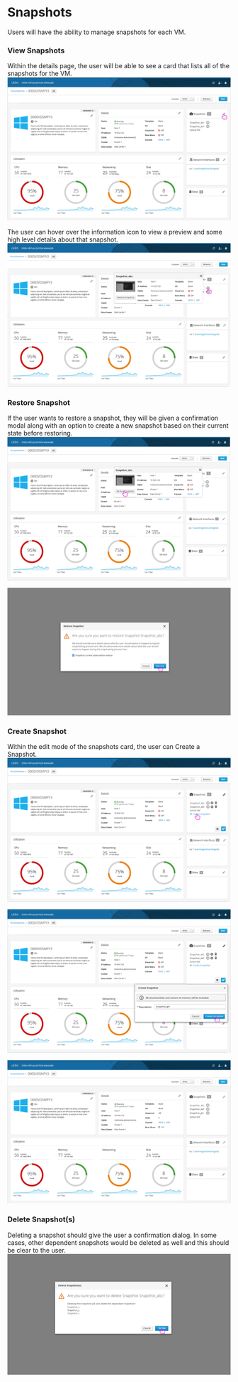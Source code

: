 # Snapshots
Users will have the ability to manage snapshots for each VM.

### View Snapshots
Within the details page, the user will be able to see a card that lists all of the snapshots for the VM.
![snapshots](img/snapshots.png)

The user can hover over the information icon to view a preview and some high level details about that snapshot.
![snapshotdetails](img/snapshot-details.png)

### Restore Snapshot
If the user wants to restore a snapshot, they will be given a confirmation modal along with an option to create a new snapshot based on their current state before restoring.
![restore](img/restore.png)

![restoreconfirmation](img/restore-confirmation.png)

### Create Snapshot
Within the edit mode of the snapshots card, the user can Create a Snapshot.
![createsnapshot](img/create-snapshot.png)

![createsnapshot2](img/create-snapshot2.png)

![createsnapshot3](img/create-snapshot3.png)

### Delete Snapshot(s)
Deleting a snapshot should give the user a confirmation dialog. In some cases, other dependent snapshots would be deleted as well and this should be clear to the user.
![deletesnapshot](img/delete-snapshot.png)
